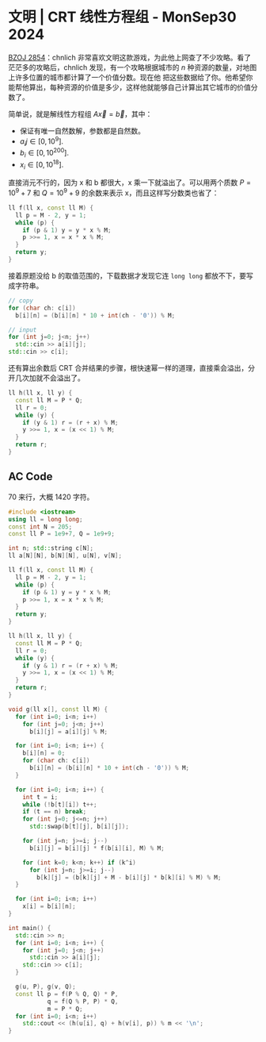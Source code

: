# 文明 | CRT 线性方程组 - MonSep30 2024
[BZOJ 2854](https://acm.taifua.com/bzoj/p/2854.html)：chnlich 非常喜欢文明这款游戏，为此他上网查了不少攻略。看了茫茫多的攻略后，chnlich 发现，有一个攻略根据城市的 $n$ 种资源的数量，对地图上许多位置的城市都计算了一个价值分数。现在他
把这些数据给了你。他希望你能帮他算出，每种资源的价值是多少，这样他就能够自己计算出其它城市的价值分数了。

简单说，就是解线性方程组 $A\vec x=\vec b$，其中：
- 保证有唯一自然数解，参数都是自然数。
- $a_ij\in[0, 10^9]$.
- $b_i\in[0, 10^{200}]$.
- $x_i\in[0, 10^{18}]$.

直接消元不行的，因为 x 和 b 都很大，x 乘一下就溢出了。可以用两个质数 $P=10^9+7$ 和 $Q=10^9+9$ 的余数来表示 x，而且这样写分数类也省了：
```cpp
ll f(ll x, const ll M) {
  ll p = M - 2, y = 1;
  while (p) {
    if (p & 1) y = y * x % M;
    p >>= 1, x = x * x % M;
  }
  return y;
}
```
接着原题没给 b 的取值范围的，下载数据才发现它连 `long long` 都放不下，要写成字符串。
```cpp
// copy
for (char ch: c[i])
  b[i][n] = (b[i][n] * 10 + int(ch - '0')) % M;

// input
for (int j=0; j<n; j++)
  std::cin >> a[i][j];
std::cin >> c[i];
```
还有算出余数后 CRT 合并结果的步骤，根快速幂一样的道理，直接乘会溢出，分开几次加就不会溢出了。
```cpp
ll h(ll x, ll y) {
  const ll M = P * Q;
  ll r = 0;
  while (y) {
    if (y & 1) r = (r + x) % M;
    y >>= 1, x = (x << 1) % M;
  }
  return r;
}
```
## AC Code
70 来行，大概 1420 字符。
```cpp
#include <iostream>
using ll = long long;
const int N = 205;
const ll P = 1e9+7, Q = 1e9+9;

int n; std::string c[N];
ll a[N][N], b[N][N], u[N], v[N];

ll f(ll x, const ll M) {
  ll p = M - 2, y = 1;
  while (p) {
    if (p & 1) y = y * x % M;
    p >>= 1, x = x * x % M;
  }
  return y;
}

ll h(ll x, ll y) {
  const ll M = P * Q;
  ll r = 0;
  while (y) {
    if (y & 1) r = (r + x) % M;
    y >>= 1, x = (x << 1) % M;
  }
  return r;
}

void g(ll x[], const ll M) {
  for (int i=0; i<n; i++)
    for (int j=0; j<n; j++)
      b[i][j] = a[i][j] % M;

  for (int i=0; i<n; i++) {
    b[i][n] = 0;
    for (char ch: c[i])
      b[i][n] = (b[i][n] * 10 + int(ch - '0')) % M;
  }

  for (int i=0; i<n; i++) {
    int t = i;
    while (!b[t][i]) t++;
    if (t == n) break;
    for (int j=0; j<=n; j++)
      std::swap(b[t][j], b[i][j]);

    for (int j=n; j>=i; j--)
      b[i][j] = b[i][j] * f(b[i][i], M) % M;

    for (int k=0; k<n; k++) if (k^i)
      for (int j=n; j>=i; j--)
        b[k][j] = (b[k][j] + M - b[i][j] * b[k][i] % M) % M;
  }

  for (int i=0; i<n; i++)
    x[i] = b[i][n];
}

int main() {
  std::cin >> n;
  for (int i=0; i<n; i++) {
    for (int j=0; j<n; j++)
      std::cin >> a[i][j];
    std::cin >> c[i];
  }

  g(u, P), g(v, Q);
  const ll p = f(P % Q, Q) * P,
           q = f(Q % P, P) * Q,
           m = P * Q;
  for (int i=0; i<n; i++)
    std::cout << (h(u[i], q) + h(v[i], p)) % m << '\n';
}
```
